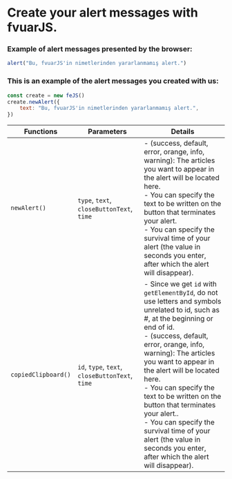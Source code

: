 # Create your alert messages with fvuarJS.

### Example of alert messages presented by the browser:
```javascript
alert("Bu, fvuarJS'in nimetlerinden yararlanmamış alert.")
```

### This is an example of the alert messages you created with us:
```javascript
const create = new feJS()
create.newAlert({
    text: "Bu, fvuarJS'in nimetlerinden yararlanmamış alert.",
})
```

| Functions | Parameters | Details |
| ----------| ------------- | -------- |
| `newAlert()` | `type`, `text`, `closeButtonText`, `time` | - (success, default, error, orange, info, warning): The articles you want to appear in the alert will be located here. <br> - You can specify the text to be written on the button that terminates your alert. <br> - You can specify the survival time of your alert (the value in seconds you enter, after which the alert will disappear). |
| `copiedClipboard()` | `id`, `type`, `text`, `closeButtonText`, `time` | - Since we get `id` with `getElementById`, do not use letters and symbols unrelated to id, such as #, at the beginning or end of id. <br> - (success, default, error, orange, info, warning): The articles you want to appear in the alert will be located here. <br> - You can specify the text to be written on the button that terminates your alert.. <br> - You can specify the survival time of your alert (the value in seconds you enter, after which the alert will disappear). |
